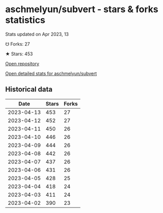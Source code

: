 # aschmelyun/subvert - stars & forks statistics

Stats updated on Apr 2023, 13

☋ Forks: 27

★ Stars: 453

[Open repository](https://github.com/aschmelyun/subvert)

[Open detailed stats for aschmelyun/subvert](https://reviewgithub.com/rep/aschmelyun/subvert)

## Historical data
| Date | Stars | Forks |
|------|-------|-------|
| 2023-04-13 | 453 | 27 | 
| 2023-04-12 | 452 | 27 | 
| 2023-04-11 | 450 | 26 | 
| 2023-04-10 | 446 | 26 | 
| 2023-04-09 | 444 | 26 | 
| 2023-04-08 | 442 | 26 | 
| 2023-04-07 | 437 | 26 | 
| 2023-04-06 | 431 | 26 | 
| 2023-04-05 | 428 | 25 | 
| 2023-04-04 | 418 | 24 | 
| 2023-04-03 | 411 | 24 | 
| 2023-04-02 | 390 | 23 | 

